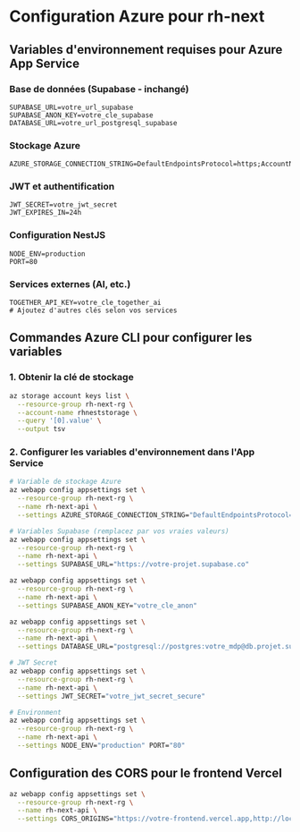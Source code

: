 
# Configuration Azure pour rh-next

## Variables d'environnement requises pour Azure App Service

### Base de données (Supabase - inchangé)
```
SUPABASE_URL=votre_url_supabase
SUPABASE_ANON_KEY=votre_cle_supabase
DATABASE_URL=votre_url_postgresql_supabase
```

### Stockage Azure
```
AZURE_STORAGE_CONNECTION_STRING=DefaultEndpointsProtocol=https;AccountName=rhneststorage;AccountKey=VOTRE_CLE;EndpointSuffix=core.windows.net
```

### JWT et authentification
```
JWT_SECRET=votre_jwt_secret
JWT_EXPIRES_IN=24h
```

### Configuration NestJS
```
NODE_ENV=production
PORT=80
```

### Services externes (AI, etc.)
```
TOGETHER_API_KEY=votre_cle_together_ai
# Ajoutez d'autres clés selon vos services
```

## Commandes Azure CLI pour configurer les variables

### 1. Obtenir la clé de stockage
```bash
az storage account keys list \
  --resource-group rh-next-rg \
  --account-name rhneststorage \
  --query '[0].value' \
  --output tsv
```

### 2. Configurer les variables d'environnement dans l'App Service
```bash
# Variable de stockage Azure
az webapp config appsettings set \
  --resource-group rh-next-rg \
  --name rh-next-api \
  --settings AZURE_STORAGE_CONNECTION_STRING="DefaultEndpointsProtocol=https;AccountName=rhneststorage;AccountKey=VOTRE_CLE;EndpointSuffix=core.windows.net"

# Variables Supabase (remplacez par vos vraies valeurs)
az webapp config appsettings set \
  --resource-group rh-next-rg \
  --name rh-next-api \
  --settings SUPABASE_URL="https://votre-projet.supabase.co"

az webapp config appsettings set \
  --resource-group rh-next-rg \
  --name rh-next-api \
  --settings SUPABASE_ANON_KEY="votre_cle_anon"

az webapp config appsettings set \
  --resource-group rh-next-rg \
  --name rh-next-api \
  --settings DATABASE_URL="postgresql://postgres:votre_mdp@db.projet.supabase.co:5432/postgres"

# JWT Secret
az webapp config appsettings set \
  --resource-group rh-next-rg \
  --name rh-next-api \
  --settings JWT_SECRET="votre_jwt_secret_secure"

# Environment
az webapp config appsettings set \
  --resource-group rh-next-rg \
  --name rh-next-api \
  --settings NODE_ENV="production" PORT="80"
```

## Configuration des CORS pour le frontend Vercel

```bash
az webapp config appsettings set \
  --resource-group rh-next-rg \
  --name rh-next-api \
  --settings CORS_ORIGINS="https://votre-frontend.vercel.app,http://localhost:3000"
```
